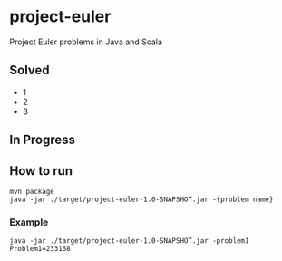 # project-euler
Project Euler problems in Java and Scala

## Solved
- 1
- 2
- 3

## In Progress

## How to run
```
mvn package
java -jar ./target/project-euler-1.0-SNAPSHOT.jar -{problem name}
```

### Example
```
java -jar ./target/project-euler-1.0-SNAPSHOT.jar -problem1
Problem1=233168
```
